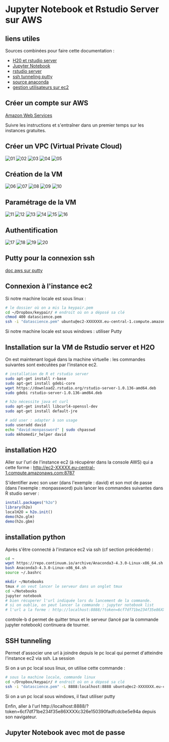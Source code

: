 # Jupyter Notebook et Rstudio Server sur AWS

## liens utiles

Sources combinées pour faire cette documentation :

- [H20 et rstudio server](http://amunategui.github.io/h2o-on-aws/)
- [Jupyter Notebook](http://chrisalbon.com/jupyter/run_project_jupyter_on_amazon_ec2.html)
- [rstudio server](https://www.rstudio.com/products/rstudio/download-server/)
- [ssh tunneling putty](https://www.digitalocean.com/community/tutorials/how-to-set-up-jupyter-notebook-for-python-3)
- [source anaconda](https://www.continuum.io/downloads#linux)
- [gestion utilisateurs sur ec2](http://docs.aws.amazon.com/AWSEC2/latest/UserGuide/managing-users.html)

## Créer un compte sur AWS

[Amazon Web Services](https://aws.amazon.com/fr/)

Suivre les instructions et s'entraîner dans un premier temps sur les instances gratuites.

## Créer un VPC (Virtual Private Cloud)

![01](images/01-console.png "console")
![02](images/02-start-vpc.png)
![03](images/03-vpc-select.png)
![04](images/04-vpc-config.png)
![05](images/05-vpc-config.png)

## Création de la VM

![06](images/06-console.png)
![07](images/07-launch-instance.png)
![08](images/08-OS.png)
![09](images/09-instance-type.png)
![10](images/10-instance-detail.png)

## Paramétrage de la VM

![11](images/11-vpc-ip.png)
![12](images/12-add-storage.png)
![13](images/13-storage-size-review-launch.png)
![14](images/14-edit-security-group.png)
![15](images/15-tcp-rules.png)
![16](images/16-review-launch.png)

## Authentification

![17](images/17-launch.png)
![18](images/18-download-keypair.png)
![19](images/19-launch-status.png)
![20](images/20-public-dns-ip.png)


## Putty pour la connexion ssh

[doc aws sur putty](http://docs.aws.amazon.com/fr_fr/AWSEC2/latest/UserGuide/putty.html)

## Connexion à l'instance ec2

Si notre machine locale est sous linux :

```bash
# le dossier où on a mis la keypair.pem
cd ~/Dropbox/keypair/ # endroit où on a déposé sa clé
chmod 400 datascience.pem
ssh -i "datascience.pem" ubuntu@ec2-XXXXXXX.eu-central-1.compute.amazonaws.com
```
Si notre machine locale est sous windows : utiliser Putty


## Installation sur la VM de Rstudio server et H2O

On est maintenant logué dans la machine virtuelle : les commandes suivantes sont exécutées par l'instance ec2.

```bash
# installation de R et rstudio server
sudo apt-get install r-base
sudo apt-get install gdebi-core
wget https://download2.rstudio.org/rstudio-server-1.0.136-amd64.deb
sudo gdebi rstudio-server-1.0.136-amd64.deb

# h2o nécessite java et curl
sudo apt-get install libcurl4-openssl-dev
sudo apt-get install default-jre

# add user : adapter à son usage
sudo useradd david
echo "david:monpassword" | sudo chpasswd
sudo mkhomedir_helper david
```
## installation H2O

Aller sur l'url de l'instance ec2 (à récupérer dans la console AWS) qui a cette forme : http://ec2-XXXXX.eu-central-1.compute.amazonaws.com:8787

S'identifier avec son user (dans l'exemple : david) et son mot de passe (dans l'exemple : monpassword) puis lancer les commandes suivantes dans R studio server :

```R
install.packages("h2o")
library(h2o)
localH2O = h2o.init()
demo(h2o.glm)
demo(h2o.gbm)
```


## installation python

Après s'être connecté à l'instance ec2 via ssh (cf section précédente) :

```bash
cd ~
wget https://repo.continuum.io/archive/Anaconda3-4.3.0-Linux-x86_64.sh
bash Anaconda3-4.3.0-Linux-x86_64.sh
source ~/.bashrc

mkdir ~/Notebooks
tmux # on veut lancer le serveur dans un onglet tmux
cd ~/Notebooks
jupyter notebook
# bien récuperer l'url indiquée lors du lancement de la commande.
# si on oublie, on peut lancer la commande : jupyter notebook list
# l'url a la forme : http://localhost:8888/?token=6cf7df71be234f35e86XXXXc326e150390fadfcdcbe5e94a
```

controle-b d permet de quitter tmux et le serveur (lancé par la commande jupyter notebook) continuera de tourner.

## SSH tunneling

Permet d'associer une url à joindre depuis le pc local qui permet d'atteindre l'instance ec2 via ssh.
La session

Si on a un pc local sous linux, on utilise cette commande :

```bash
# sous la machine locale, commande linux
cd ~/Dropbox/keypair/ # endroit où on a déposé sa clé
ssh -i "datascience.pem" -L 8888:localhost:8888 ubuntu@ec2-XXXXXXX.eu-central-1.compute.amazonaws.com
```
Si on a un pc local sous windows, il faut utiliser putty

Enfin, aller à l'url http://localhost:8888/?token=6cf7df71be234f35e86XXXXc326e150390fadfcdcbe5e94a depuis son navigateur.

## Jupyter Notebook avec mot de passe
